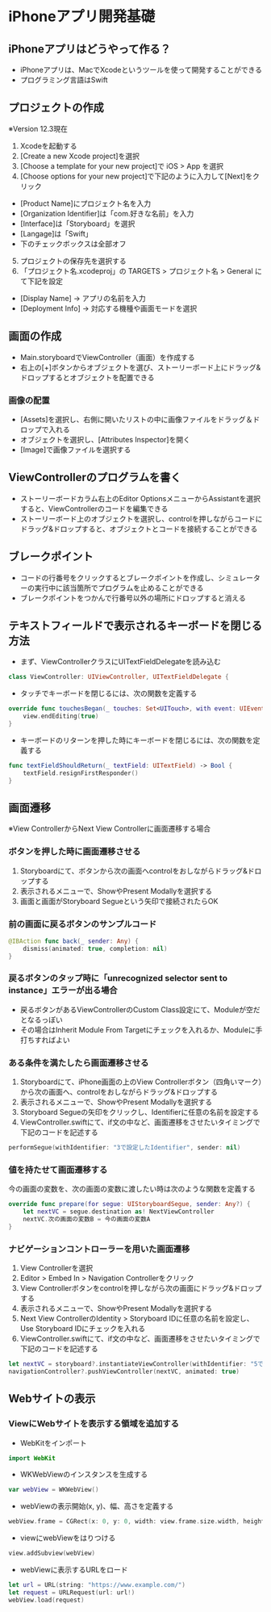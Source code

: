 # iPhoneアプリ開発基礎

## iPhoneアプリはどうやって作る？
- iPhoneアプリは、MacでXcodeというツールを使って開発することができる
- プログラミング言語はSwift

## プロジェクトの作成
※Version 12.3現在

1. Xcodeを起動する
2. [Create a new Xcode project]を選択
3. [Choose a template for your new project]で iOS > App を選択
4. [Choose options for your new project]で下記のように入力して[Next]をクリック
  - [Product Name]にプロジェクト名を入力
  - [Organization Identifier]は「com.好きな名前」を入力
  - [Interface]は「Storyboard」を選択
  - [Langage]は「Swift」
  - 下のチェックボックスは全部オフ
5. プロジェクトの保存先を選択する
6. 「プロジェクト名.xcodeproj」の TARGETS > プロジェクト名 > General にて下記を設定
  - [Display Name] -> アプリの名前を入力
  - [Deployment Info] -> 対応する機種や画面モードを選択

## 画面の作成
- Main.storyboardでViewController（画面）を作成する
- 右上の[+]ボタンからオブジェクトを選び、ストーリーボード上にドラッグ&ドロップするとオブジェクトを配置できる

### 画像の配置
- [Assets]を選択し、右側に開いたリストの中に画像ファイルをドラッグ＆ドロップで入れる
- オブジェクトを選択し、[Attributes Inspector]を開く
- [Image]で画像ファイルを選択する

## ViewControllerのプログラムを書く
- ストーリーボードカラム右上のEditor OptionsメニューからAssistantを選択すると、ViewControllerのコードを編集できる
- ストーリーボード上のオブジェクトを選択し、controlを押しながらコードにドラッグ&ドロップすると、オブジェクトとコードを接続することができる

## ブレークポイント
- コードの行番号をクリックするとブレークポイントを作成し、シミュレーターの実行中に該当箇所でプログラムを止めることができる
- ブレークポイントをつかんで行番号以外の場所にドロップすると消える

## テキストフィールドで表示されるキーボードを閉じる方法
- まず、ViewControllerクラスにUITextFieldDelegateを読み込む
```Swift
class ViewController: UIViewController, UITextFieldDelegate {
```
- タッチでキーボードを閉じるには、次の関数を定義する
```Swift
override func touchesBegan(_ touches: Set<UITouch>, with event: UIEvent?) {
    view.endEditing(true)
}
```
- キーボードのリターンを押した時にキーボードを閉じるには、次の関数を定義する
```Swift
func textFieldShouldReturn(_ textField: UITextField) -> Bool {
    textField.resignFirstResponder()
}
```

## 画面遷移
※View ControllerからNext View Controllerに画面遷移する場合

### ボタンを押した時に画面遷移させる
1. Storyboardにて、ボタンから次の画面へcontrolをおしながらドラッグ&ドロップする
2. 表示されるメニューで、ShowやPresent Modallyを選択する
3. 画面と画面がStoryboard Segueという矢印で接続されたらOK

### 前の画面に戻るボタンのサンプルコード
```Swift
@IBAction func back(_ sender: Any) {
    dismiss(animated: true, completion: nil)
}
```

### 戻るボタンのタップ時に「unrecognized selector sent to instance」エラーが出る場合
- 戻るボタンがあるViewControllerのCustom Class設定にて、Moduleが空だとなるっぽい
- その場合はInherit Module From Targetにチェックを入れるか、Moduleに手打ちすればよい

### ある条件を満たしたら画面遷移させる
1. Storyboardにて、iPhone画面の上のView Controllerボタン（四角いマーク）から次の画面へ、controlをおしながらドラッグ&ドロップする
2. 表示されるメニューで、ShowやPresent Modallyを選択する
3. Storyboard Segueの矢印をクリックし、Identifierに任意の名前を設定する
4. ViewController.swiftにて、if文の中など、画面遷移をさせたいタイミングで下記のコードを記述する
```Swift
performSegue(withIdentifier: "3で設定したIdentifier", sender: nil)
```

### 値を持たせて画面遷移する
今の画面の変数を、次の画面の変数に渡したい時は次のような関数を定義する
```Swift
override func prepare(for segue: UIStoryboardSegue, sender: Any?) {
    let nextVC = segue.destination as! NextViewController
    nextVC.次の画面の変数B = 今の画面の変数A
}
```

### ナビゲーションコントローラーを用いた画面遷移
1. View Controllerを選択
2. Editor > Embed In > Navigation Controllerをクリック
3. View Controllerボタンをcontrolを押しながら次の画面にドラッグ&ドロップする
4. 表示されるメニューで、ShowやPresent Modallyを選択する
5. Next View ControllerのIdentity > Storyboard IDに任意の名前を設定し、Use Storyboard IDにチェックを入れる
6. ViewController.swiftにて、if文の中など、画面遷移をさせたいタイミングで下記のコードを記述する
```Swift
let nextVC = storyboard?.instantiateViewController(withIdentifier: "5で設定したStoryboard ID") as! NextViewController
navigationController?.pushViewController(nextVC, animated: true)
```

## Webサイトの表示
### ViewにWebサイトを表示する領域を追加する
- WebKitをインポート
```Swift
import WebKit
```
- WKWebViewのインスタンスを生成する
```Swift
var webView = WKWebView()
```
- webViewの表示開始(x, y)、幅、高さを定義する
```Swift
webView.frame = CGRect(x: 0, y: 0, width: view.frame.size.width, height: view.frame.size.height - toolBar.frame.size.height )
```
- viewにwebViewをはりつける
```Swift
view.addSubview(webView)
```
- webViewに表示するURLをロード
```Swift
let url = URL(string: "https://www.example.com/")
let request = URLRequest(url: url!)
webView.load(request)
```